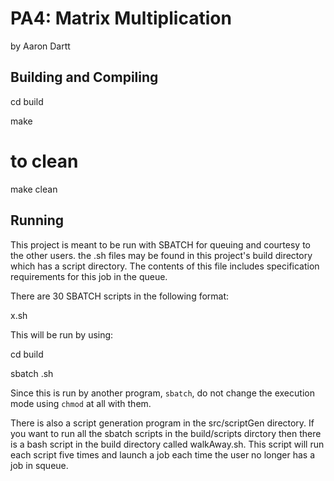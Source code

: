 # PA4: Matrix Multiplication
by Aaron Dartt


## Building and Compiling

cd build

make

# to clean

make clean


## Running
This project is meant to be run with SBATCH for queuing and courtesy to the other users.
the .sh files may be found in this project's build directory which has a script directory.
The contents of this file includes specification requirements for this job in the queue.

There are 30 SBATCH scripts in the following format:

<inputSize>x<numberOfCores>.sh

This will be run by using:


cd build

sbatch <name>.sh

Since this is run by another program, `sbatch`, do not change the execution mode using `chmod` at all with them.

There is also a script generation program in the src/scriptGen directory. If you want to 
run all the sbatch scripts in the build/scripts dirctory then there is a bash script in the
build directory called walkAway.sh. This script will run each script five times and launch a
job each time the user no longer has a job in squeue.
